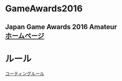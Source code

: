 # GameAwards2016
Japan Game Awards 2016 Amateur  
[ホームページ][HP]  
---
# ルール
[コーティングルール][Wiki]

[HP]:http://awards.cesa.or.jp/cat/cat_03.html
[Wiki]:https://github.com/ooHIROoo/GameAwards2016/wiki
